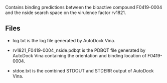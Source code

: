 Contains binding predictions between the bioactive compound F0419-0004 and the nside search space on the virulence factor rv1821.

## Files

- log.txt is the log file generated by AutoDock Vina.

- rv1821_F0419-0004_nside.pdbqt is the PDBQT file generated by AutoDock Vina containing the orientation and binding location of F0419-0004.

- stdoe.txt is the combined STDOUT and STDERR output of AutoDock Vina.

